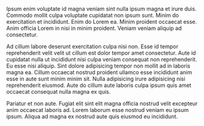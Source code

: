 Ipsum enim voluptate id magna veniam sint nulla ipsum magna et irure duis. Commodo mollit culpa voluptate cupidatat non ipsum sunt. Minim do exercitation et incididunt. Enim do Lorem ea. Minim proident occaecat esse. Anim officia Lorem in nisi in minim proident. Veniam veniam aliquip ad consectetur.

Ad cillum labore deserunt exercitation culpa nisi non. Esse id tempor reprehenderit velit velit ut cillum est dolor tempor amet consectetur. Aute id cupidatat nulla ut incididunt nisi culpa veniam consequat non reprehenderit. Eu esse nisi aliquip. Sint dolore adipisicing tempor non mollit ad in laboris magna ea. Cillum occaecat nostrud proident ullamco esse incididunt anim esse in aute sunt minim minim sit. Nulla adipisicing irure adipisicing nisi reprehenderit eiusmod. Aute do cillum aute laboris culpa ipsum quis amet occaecat consequat nulla magna ex quis.

Pariatur et non aute. Fugiat elit sint elit magna officia nostrud velit excepteur anim occaecat laboris ad. Lorem laborum esse nostrud veniam eu ipsum ipsum. Aliqua ad magna ex nostrud aute quis eiusmod eu incididunt.